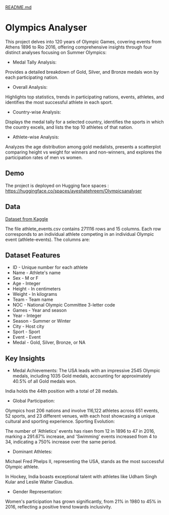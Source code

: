 [README.md](https://github.com/aishteh/OlympicsAnalyser/files/15285610/README.md)
# Olympics Analyser

This project delves into 120 years of Olympic Games, covering events from Athens 1896 to Rio 2016, offering comprehensive insights through four distinct analyses focusing on Summer Olympics:

- Medal Tally Analysis:

Provides a detailed breakdown of Gold, Silver, and Bronze medals won by each participating nation.

- Overall Analysis:

Highlights top statistics, trends in participating nations, events, athletes, and identifies the most successful athlete in each sport.
- Country-wise Analysis:

Displays the medal tally for a selected country, identifies the sports in which the country excels, and lists the top 10 athletes of that nation.
- Athlete-wise Analysis:

Analyzes the age distribution among gold medalists, presents a scatterplot comparing height vs weight for winners and non-winners, and explores the participation rates of men vs women.




## Demo

The project is deployed on Hugging face spaces : https://huggingface.co/spaces/ayeshatehreem/Olympicsanalyser

## Data 

[Dataset from Kaggle ](https://www.kaggle.com/datasets/heesoo37/120-years-of-olympic-history-athletes-and-results)

The file athlete_events.csv contains 271116 rows and 15 columns. Each row corresponds to an individual athlete competing in an individual Olympic event (athlete-events). The columns are:




## Dataset Features

- ID - Unique number for each athlete
- Name - Athlete's name
- Sex - M or F
- Age - Integer
- Height - In centimeters
- Weight - In kilograms
- Team - Team name
- NOC - National Olympic Committee 3-letter code
- Games - Year and season
- Year - Integer
- Season - Summer or Winter
- City - Host city
- Sport - Sport
- Event - Event
- Medal - Gold, Silver, Bronze, or NA


## Key Insights
- Medal Achievements:
The USA leads with an impressive 2545 Olympic medals, including 1035 Gold medals, accounting for approximately 40.5% of all Gold medals won.

India holds the 44th position with a total of 28 medals.

- Global Participation:

Olympics host 206 nations and involve 116,122 athletes across 651 events, 52 sports, and 23 different venues, with each host showcasing a unique cultural and sporting experience.
Sporting Evolution:

The number of 'Athletics' events has risen from 12 in 1896 to 47 in 2016, marking a 291.67% increase, and 'Swimming' events increased from 4 to 34, indicating a 750% increase over the same period.

- Dominant Athletes:

Michael Fred Phelps II, representing the USA, stands as the most successful Olympic athlete.

In Hockey, India boasts exceptional talent with athletes like Udham Singh Kular and Leslie Walter Claudius.

- Gender Representation:

Women's participation has grown significantly, from 21% in 1980 to 45% in 2016, reflecting a positive trend towards inclusivity.



